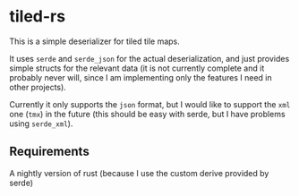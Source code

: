 # tiled-rs

This is a simple deserializer for tiled tile maps.

It uses `serde` and `serde_json` for the actual deserialization, and just
provides simple structs for the relevant data (it is not currently complete and
it probably never will, since I am implementing only the features I need in
other projects).

Currently it only supports the `json` format, but I would like to support the
`xml` one (`tmx`) in the future (this should be easy with serde, but I have
problems using `serde_xml`).

## Requirements

A nightly version of rust (because I use the custom derive provided by serde)


